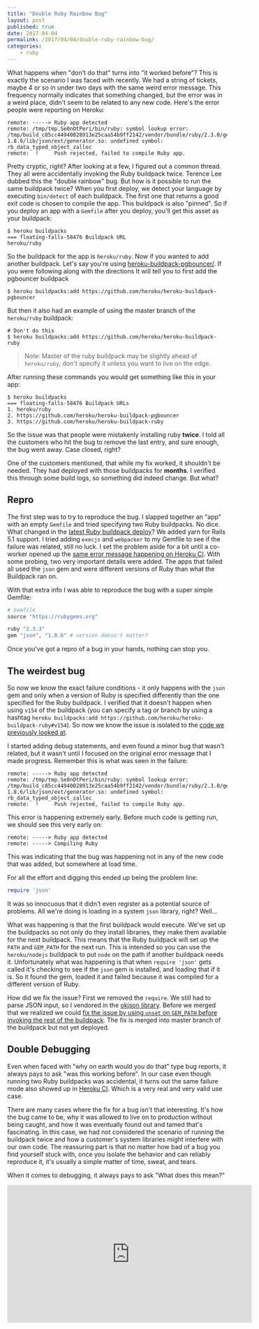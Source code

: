 ```yaml
---
title: "Double Ruby Rainbow Bug"
layout: post
published: true
date: 2017-04-04
permalink: /2017/04/04/double-ruby-rainbow-bug/
categories:
    - ruby
---
```


What happens when "don't do that" turns into "it worked before"? This is exactly the scenario I was faced with recently. We had a string of tickets, maybe 4 or so in under two days with the same weird error message. This frequency normally indicates that something changed, but the error was in a weird place, didn't seem to be related to any new code. Here's the error people were reporting on Heroku:

```
remote: -----> Ruby app detected
remote: /tmp/tmp.Se0nOtPeri/bin/ruby: symbol lookup error: /tmp/build_c85cc44940028913e25caa54b9ff2142/vendor/bundle/ruby/2.3.0/gems/json-1.8.6/lib/json/ext/generator.so: undefined symbol: rb_data_typed_object_zalloc
remote:  !     Push rejected, failed to compile Ruby app.
```

Pretty cryptic, right? After looking at a few, I figured out a common thread. They all were accidentally invoking the Ruby buildpack twice. Terence Lee dubbed this the "double rainbow" bug. But how is it possible to run the same buildpack twice? When you first deploy, we detect your language by executing `bin/detect` of each buildpack. The first one that returns a good exit code is chosen to compile the app. This buildpack is also "pinned". So if you deploy an app with a `Gemfile` after you deploy, you'll get this asset as your buildpack:

```
$ heroku buildpacks
=== floating-falls-58476 Buildpack URL
heroku/ruby
```

So the buildpack for the app is `heroku/ruby`. Now if you wanted to add another buildpack. Let's say you're using [heroku-buildpack-pgbouncer/](https://github.com/heroku/heroku-buildpack-pgbouncer). If you were following along with the directions It will tell you to first add the pgbouncer buildpack

```
$ heroku buildpacks:add https://github.com/heroku/heroku-buildpack-pgbouncer
```

But then it also had an example of using the master branch of the `heroku/ruby` buildpack:

```
# Don't do this
$ heroku buildpacks:add https://github.com/heroku/heroku-buildpack-ruby
```

> Note: Master of the ruby buildpack may be slightly ahead of `heroku/ruby`, don't specify it unless you want to live on the edge.

After running these commands you would get something like this in your app:

```
$ heroku buildpacks
=== floating-falls-58476 Buildpack URLs
1. heroku/ruby
2. https://github.com/heroku/heroku-buildpack-pgbouncer
3. https://github.com/heroku/heroku-buildpack-ruby
```

So the issue was that people were mistakenly installing ruby __twice__. I told all the customers who hit the bug to remove the last entry, and sure enough, the bug went away. Case closed, right?

One of the customers mentioned, that while my fix worked, it shouldn't be needed. They had deployed with those buildpacks for __months__. I verified this through some build logs, so something did indeed change. But what?

## Repro

The first step was to try to reproduce the bug. I slapped together an "app" with an empty `Gemfile` and tried specifying two Ruby buildpacks. No dice. What changed in the [latest Ruby buildpack deploy](https://github.com/heroku/heroku-buildpack-ruby/compare/v154...v155#diff-3fc66e13e389ff4d15c7ca3ddb86464eR333)? We added yarn for Rails 5.1 support. I tried adding `execjs` and `webpacker` to my Gemfile to see if the failure was related, still no luck. I set the problem aside for a bit until a co-worker opened up the [same error message happening on Heroku CI](https://github.com/heroku/heroku-buildpack-ruby/issues/551). With some probing, two very important details were added. The apps that failed all used the `json` gem and were different versions of Ruby than what the Buildpack ran on.

With that extra info I was able to reproduce the bug with a super simple Gemfile:

```ruby
# Gemfile
source "https://rubygems.org"

ruby "2.3.3"
gem "json", "1.8.6" # version doesn't matter?
```

Once you've got a repro of a bug in your hands, nothing can stop you.

## The weirdest bug

So now we know the exact failure conditions - it only happens with the `json` gem and only when a version of Ruby is specified differently than the one specified for the Ruby buildpack. I verified that it doesn't happen when using `v154` of the buildpack (you can specify a tag or branch by using a hashtag `heroku buildpacks:add https://github.com/heroku/heroku-buildpack-ruby#v154`). So now we know the issue is isolated to the [code we previously looked at](https://github.com/heroku/heroku-buildpack-ruby/compare/v154...v155#diff-3fc66e13e389ff4d15c7ca3ddb86464eR333).

I started adding debug statements, and even found a minor bug that wasn't related, but it wasn't until I focused on the original error message that I made progress. Remember this is what was seen in the failure:


```
remote: -----> Ruby app detected
remote: /tmp/tmp.Se0nOtPeri/bin/ruby: symbol lookup error: /tmp/build_c85cc44940028913e25caa54b9ff2142/vendor/bundle/ruby/2.3.0/gems/json-1.8.6/lib/json/ext/generator.so: undefined symbol: rb_data_typed_object_zalloc
remote:  !     Push rejected, failed to compile Ruby app.
```

This error is happening extremely early. Before much code is getting run, we should see this very early on:

```
remote: -----> Ruby app detected
remote: -----> Compiling Ruby
```

This was indicating that the bug was happening not in any of the new code that was added, but somewhere at load time.

For all the effort and digging this ended up being the problem line:

```ruby
require 'json'
```

It was so innocuous that it didn't even register as a potential source of problems. All we're doing is loading in a system `json` library, right? Well...

What was happening is that the first buildpack would execute. We've set up the buildpacks so not only do they install libraries, they make them available for the next buildpack. This means that the Ruby buildpack will set up the `PATH` and `GEM_PATH` for the next run. This is intended so you can use the `heroku/nodejs` buildpack to put `node` on the path if another buildpack needs it. Unfortunately what was happening is that when `require 'json'` gets called it's checking to see if the `json` gem is installed, and loading that if it is. So it found the gem, loaded it and failed because it was compiled for a different version of Ruby.

How did we fix the issue? First we removed the `require`. We still had to parse JSON input, so I vendored in the [okjson library](https://github.com/kr/okjson). Before we merged that we realized we could [fix the issue by using `unset` on `GEM_PATH` before invoking the rest of the buildpack](https://github.com/heroku/heroku-buildpack-ruby/pull/553). The fix is merged into master branch of the buildpack but not yet deployed.


## Double Debugging

Even when faced with "why on earth would you do that" type bug reports, it always pays to ask "was this working before". In our case even though running two Ruby buildpacks was accidental, it turns out the same failure mode also showed up in [Heroku CI](https://devcenter.heroku.com/articles/heroku-ci). Which is a very real and very valid use case.

There are many cases where the fix for a bug isn't that interesting. It's how the bug came to be, why it was allowed to live on to production without being caught, and how it was eventually found out and tamed that's fascinating. In this case, we had not considered the scenario of running the buildpack twice and how a customer's system libraries might interfere with our own code. The reassuring part is that no matter how bad of a bug you find yourself stuck with, once you isolate the behavior and can reliably reproduce it, it's usually a simple matter of time, sweat, and tears.

When it comes to debugging, it always pays to ask "What does this mean?"

<iframe width="560" height="315" src="https://www.youtube.com/embed/MX0D4oZwCsA" frameborder="0" allowfullscreen></iframe>

